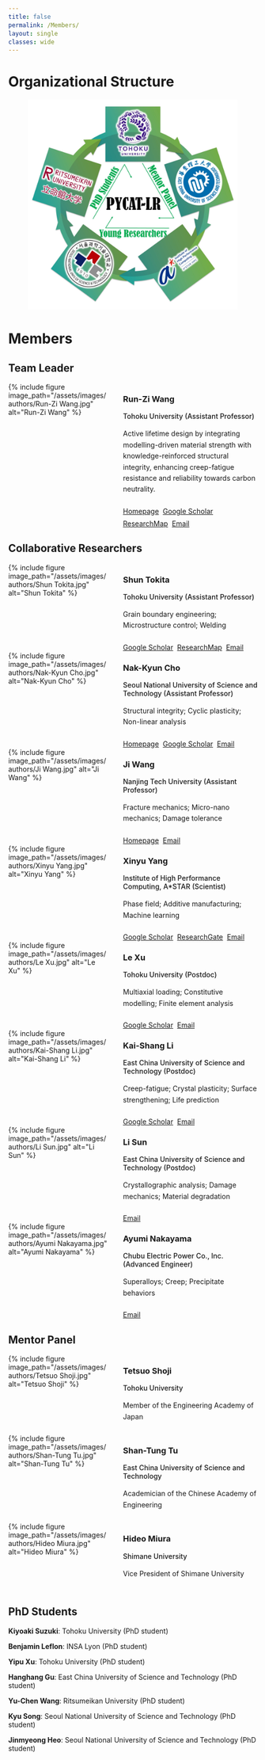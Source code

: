 ```yaml
---
title: false
permalink: /Members/
layout: single
classes: wide
---
```

# Organizational Structure

<figure>
    <img src="/assets/images/member/os1.jpg" alt="Figure failed to load">
</figure>

# Members

## Team Leader

<div class="member-profile">
  <div class="member-photo">
    {% include figure image_path="/assets/images/authors/Run-Zi Wang.jpg" alt="Run-Zi Wang" %}
  </div>
  <div>
    <h3>Run-Zi Wang</h3>
    <p class="member-position">Tohoku University (Assistant Professor)</p>
    <div class="member-bio">
      Active lifetime design by integrating modelling-driven material strength with knowledge-reinforced structural integrity, enhancing creep-fatigue resistance and reliability towards carbon neutrality.
    </div>
    <div class="member-links">
      <a href="https://www.crc-ms.tohoku.ac.jp/en/result/newresearcher/runzi_index.html" class="btn btn--primary" target="_blank" rel="noopener noreferrer">
        <i class="fas fa-link fa-fw"></i> Homepage
      </a>
      <a href="https://scholar.google.com/citations?user=gZ5NubYAAAAJ&hl" class="btn btn--primary" target="_blank" rel="noopener noreferrer">
        <i class="fab fa-google fa-fw"></i> Google Scholar
      </a>
      <a href="https://researchmap.jp/rzwang" class="btn btn--primary" target="_blank" rel="noopener noreferrer">
        <i class="fas fa-link fa-fw"></i> ResearchMap
      </a>
      <a href="mailto:runzi.wang.a7@tohoku.ac.jp" class="btn btn--primary">
        <i class="fas fa-envelope fa-fw"></i> Email
      </a>
    </div>
  </div>
</div>

## Collaborative Researchers

<!-- Shun Tokita -->
<div class="member-profile">
  <div class="member-photo">
    {% include figure image_path="/assets/images/authors/Shun Tokita.jpg" alt="Shun Tokita" %}
  </div>
  <div>
    <h3>Shun Tokita</h3>
    <p class="member-position">Tohoku University (Assistant Professor)</p>
    <div class="member-bio">
      Grain boundary engineering; Microstructure control; Welding
    </div>
    <div class="member-links">
      <a href="https://scholar.google.com/citations?user=f2jgg6MAAAAJ" class="btn btn--primary" target="_blank" rel="noopener noreferrer">
        <i class="fab fa-google fa-fw"></i> Google Scholar
      </a>
      <a href="https://researchmap.jp/ShunTokita" class="btn btn--primary" target="_blank" rel="noopener noreferrer">
        <i class="fas fa-link fa-fw"></i> ResearchMap
      </a>
      <a href="mailto:shun.tokita.c4@tohoku.ac.jp" class="btn btn--primary">
        <i class="fas fa-envelope fa-fw"></i> Email
      </a>
    </div>
  </div>
</div>

<!-- Nak-Kyun Cho -->
<div class="member-profile">
  <div class="member-photo">
    {% include figure image_path="/assets/images/authors/Nak-Kyun Cho.jpg" alt="Nak-Kyun Cho" %}
  </div>
  <div>
    <h3>Nak-Kyun Cho</h3>
    <p class="member-position">Seoul National University of Science and Technology (Assistant Professor)</p>
    <div class="member-bio">
      Structural integrity; Cyclic plasticity; Non-linear analysis
    </div>
    <div class="member-links">
      <a href="https://noba.seoultech.ac.kr/subList/20000005643" class="btn btn--primary" target="_blank" rel="noopener noreferrer">
        <i class="fas fa-link fa-fw"></i> Homepage
      </a>
      <a href="https://scholar.google.com/citations?user=G_8yADkAAAAJ&hl" class="btn btn--primary" target="_blank" rel="noopener noreferrer">
        <i class="fab fa-google fa-fw"></i> Google Scholar
      </a>
      <a href="mailto:nkcho@seoultech.ac.kr" class="btn btn--primary">
        <i class="fas fa-envelope fa-fw"></i> Email
      </a>
    </div>
  </div>
</div>

<!-- Ji Wang -->
<div class="member-profile">
  <div class="member-photo">
    {% include figure image_path="/assets/images/authors/Ji Wang.jpg" alt="Ji Wang" %}
  </div>
  <div>
    <h3>Ji Wang</h3>
    <p class="member-position">Nanjing Tech University (Assistant Professor)</p>
    <div class="member-bio">
      Fracture mechanics; Micro-nano mechanics; Damage tolerance
    </div>
    <div class="member-links">
      <a href="https://mech.njtech.edu.cn/info/1019/4034.htm" class="btn btn--primary" target="_blank" rel="noopener noreferrer">
        <i class="fas fa-link fa-fw"></i> Homepage
      </a>
      <a href="mailto:wang_ji@njtech.edu.cn" class="btn btn--primary">
        <i class="fas fa-envelope fa-fw"></i> Email
      </a>
    </div>
  </div>
</div>

<!-- Xinyu Yang -->
<div class="member-profile">
  <div class="member-photo">
    {% include figure image_path="/assets/images/authors/Xinyu Yang.jpg" alt="Xinyu Yang" %}
  </div>
  <div>
    <h3>Xinyu Yang</h3>
    <p class="member-position">Institute of High Performance Computing, A*STAR (Scientist)</p>
    <div class="member-bio">
      Phase field; Additive manufacturing; Machine learning
    </div>
    <div class="member-links">
      <a href="https://scholar.google.com/citations?hl=ja&user=IlTWZGgAAAAJ" class="btn btn--primary" target="_blank" rel="noopener noreferrer">
        <i class="fab fa-google fa-fw"></i> Google Scholar
      </a>
      <a href="https://www.researchgate.net/profile/Xinyu-Yang-41" class="btn btn--primary" target="_blank" rel="noopener noreferrer">
        <i class="fas fa-link fa-fw"></i> ResearchGate
      </a>
      <a href="mailto:Yang_Xinyu@ihpc.a-star.edu.sg" class="btn btn--primary">
        <i class="fas fa-envelope fa-fw"></i> Email
      </a>
    </div>
  </div>
</div>

<!-- Le Xu -->
<div class="member-profile">
  <div class="member-photo">
    {% include figure image_path="/assets/images/authors/Le Xu.jpg" alt="Le Xu" %}
  </div>
  <div>
    <h3>Le Xu</h3>
    <p class="member-position">Tohoku University (Postdoc)</p>
    <div class="member-bio">
      Multiaxial loading; Constitutive modelling; Finite element analysis
    </div>
    <div class="member-links">
      <a href="https://scholar.google.com/citations?hl=ja&user=zhjP7-IAAAAJ" class="btn btn--primary" target="_blank" rel="noopener noreferrer">
        <i class="fab fa-google fa-fw"></i> Google Scholar
      </a>
      <a href="mailto:xu.le.b6@tohoku.ac.jp" class="btn btn--primary">
        <i class="fas fa-envelope fa-fw"></i> Email
      </a>
    </div>
  </div>
</div>

<!-- Kai-Shang Li -->
<div class="member-profile">
  <div class="member-photo">
    {% include figure image_path="/assets/images/authors/Kai-Shang Li.jpg" alt="Kai-Shang Li" %}
  </div>
  <div>
    <h3>Kai-Shang Li</h3>
    <p class="member-position">East China University of Science and Technology (Postdoc)</p>
    <div class="member-bio">
      Creep-fatigue; Crystal plasticity; Surface strengthening; Life prediction
    </div>
    <div class="member-links">
      <a href="https://scholar.google.com/citations?user=PPb9ScQAAAAJ&hl=ja&oi=ao" class="btn btn--primary" target="_blank" rel="noopener noreferrer">
        <i class="fab fa-google fa-fw"></i> Google Scholar
      </a>
      <a href="mailto:Kaishang_Li@ecust.edu.cn" class="btn btn--primary">
        <i class="fas fa-envelope fa-fw"></i> Email
      </a>
    </div>
  </div>
</div>

<!-- Li Sun -->
<div class="member-profile">
  <div class="member-photo">
    {% include figure image_path="/assets/images/authors/Li Sun.jpg" alt="Li Sun" %}
  </div>
  <div>
    <h3>Li Sun</h3>
    <p class="member-position">East China University of Science and Technology (Postdoc)</p>
    <div class="member-bio">
      Crystallographic analysis; Damage mechanics; Material degradation
    </div>
    <div class="member-links">
      <a href="mailto:lsun24@ecust.edu.cn" class="btn btn--primary">
        <i class="fas fa-envelope fa-fw"></i> Email
      </a>
    </div>
  </div>
</div>

<!-- Ayumi Nakayama -->
<div class="member-profile">
  <div class="member-photo">
    {% include figure image_path="/assets/images/authors/Ayumi Nakayama.jpg" alt="Ayumi Nakayama" %}
  </div>
  <div>
    <h3>Ayumi Nakayama</h3>
    <p class="member-position">Chubu Electric Power Co., Inc. (Advanced Engineer)</p>
    <div class="member-bio">
      Superalloys; Creep; Precipitate behaviors
    </div>
    <div class="member-links">
      <a href="mailto:nakayama.ayumi@chuden.co.jp" class="btn btn--primary">
        <i class="fas fa-envelope fa-fw"></i> Email
      </a>
    </div>
  </div>
</div>

## Mentor Panel

<div class="member-profile">
  <div class="member-photo">
    {% include figure image_path="/assets/images/authors/Tetsuo Shoji.jpg" alt="Tetsuo Shoji" %}
  </div>
  <div>
    <h3>Tetsuo Shoji</h3>
    <p class="member-position">Tohoku University</p>
    <div class="member-bio">
      Member of the Engineering Academy of Japan
    </div>
  </div>
</div>

<div class="member-profile">
  <div class="member-photo">
    {% include figure image_path="/assets/images/authors/Shan-Tung Tu.jpg" alt="Shan-Tung Tu" %}
  </div>
  <div>
    <h3>Shan-Tung Tu</h3>
    <p class="member-position">East China University of Science and Technology</p>
    <div class="member-bio">
      Academician of the Chinese Academy of Engineering
    </div>
  </div>
</div>

<div class="member-profile">
  <div class="member-photo">
    {% include figure image_path="/assets/images/authors/Hideo Miura.jpg" alt="Hideo Miura" %}
  </div>
  <div>
    <h3>Hideo Miura</h3>
    <p class="member-position">Shimane University</p>
    <div class="member-bio">
      Vice President of Shimane University
    </div>
  </div>
</div>


## PhD Students

**Kiyoaki Suzuki**: Tohoku University (PhD student)

**Benjamin Leflon**: INSA Lyon (PhD student)

**Yipu Xu**: Tohoku University (PhD student)

**Hanghang Gu**: East China University of Science and Technology (PhD student)

**Yu-Chen Wang**: Ritsumeikan University (PhD student)

**Kyu Song**: Seoul National University of Science and Technology (PhD student)

**Jinmyeong Heo**: Seoul National University of Science and Technology (PhD student)


<style>
.member-profile {
  display: grid;
  grid-template-columns: 200px 1fr;
  gap: 2rem;
}

.member-photo img {
  border-radius: 4px;
}

.member-position {
  font-weight: 500;
  margin-bottom: 1rem;
}

.member-bio {
  margin-bottom: 1.5rem;
  line-height: 1.6;
}

.member-links {
  display: flex;
  flex-wrap: wrap;
  gap: 0.5rem;
}

@media (max-width: 768px) {
  .member-profile {
    grid-template-columns: 1fr;
  }
  .member-photo {
    max-width: 200px;
    margin: 0 auto;
  }
}
</style>



